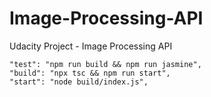 # Image-Processing-API
Udacity Project - Image Processing API


    "test": "npm run build && npm run jasmine",
    "build": "npx tsc && npm run start",
    "start": "node build/index.js",
